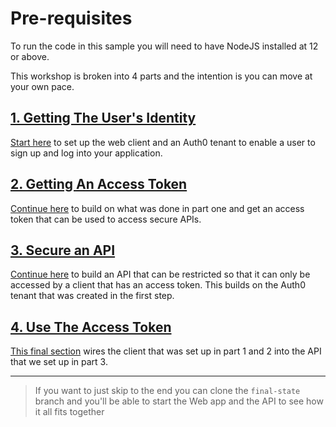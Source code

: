 # Pre-requisites

To run the code in this sample you will need to have NodeJS installed at 12 or above.

This workshop is broken into 4 parts and the intention is you can move at your own pace.

## [1. Getting The User's Identity](1.GettingTheUsersIdentity.md)

[Start here](1.GettingTheUsersIdentity) to set up the web client and an Auth0 tenant to enable a user to sign up and log into your application.

## [2. Getting An Access Token](2.GettingAnAccessToken.md)

[Continue here](2.GettingAnAccessToken.md) to build on what was done in part one and get an access token that can be used to access secure APIs.

## [3. Secure an API](3.SecureAnAPI.md)

[Continue here](3.SecureAnAPI.md) to build an API that can be restricted so that it can only be accessed by a client that has an access token. This builds on the Auth0 tenant that was created in the first step.

## [4. Use The Access Token](4.UseTheAccessToken.md)

[This final section](4.UseTheAccessToken.md) wires the client that was set up in part 1 and 2 into the API that we set up in part 3.

---

> If you want to just skip to the end you can clone the `final-state` branch and you'll be able to start the Web app and the API to see how it all fits together
